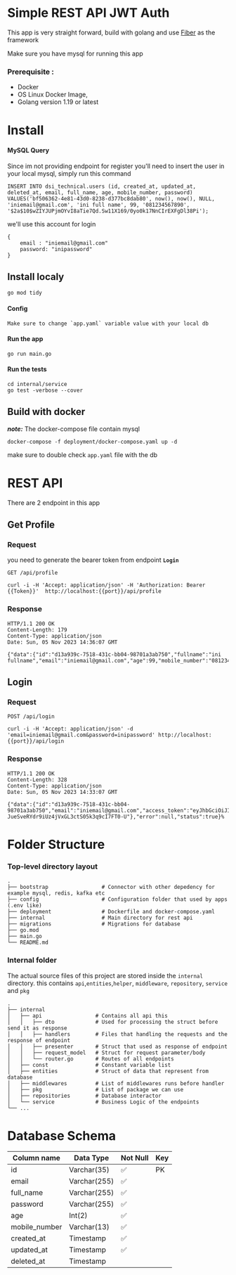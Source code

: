 Simple REST API JWT Auth
============================

This app is very straight forward, build with golang and use  [Fiber](https://gofiber.io/) as the framework

Make sure you have mysql for running this app

### Prerequisite :

- Docker
- OS Linux Docker Image,
- Golang version 1.19 or latest

# Install
#### MySQL Query


Since im not providing endpoint for register you'll need to insert the user 
in your local mysql, simply run this command

    INSERT INTO dsi_technical.users (id, created_at, updated_at, deleted_at, email, full_name, age, mobile_number, password) VALUES('bf506362-4e81-43d0-8238-d377bc8dab80', now(), now(), NULL, 'iniemail@gmail.com', 'ini full name', 99, '081234567890', '$2a$10$wZIYJUPjmOYvI8aTie7Qd.Sw11X169/0yo0k17NnCIrEXFgDl38Pi');

we'll use this account for login

    {
        email : "iniemail@gmail.com"
        password: "inipassword"
    }

## Install localy
    go mod tidy

#### Config

    Make sure to change `app.yaml` variable value with your local db

#### Run the app

    go run main.go

#### Run the tests

    cd internal/service
    go test -verbose --cover

## Build with docker

_**note:**_ The docker-compose file contain mysql

    docker-compose -f deployment/docker-compose.yaml up -d

make sure to double check `app.yaml` file with the db


# REST API

There are 2 endpoint in this app

## Get Profile

### Request

you need to generate the bearer token from endpoint **`Login`**

`GET /api/profile`

    curl -i -H 'Accept: application/json' -H 'Authorization: Bearer {{Token}}'  http://localhost:{{port}}/api/profile

### Response

    HTTP/1.1 200 OK
    Content-Length: 179
    Content-Type: application/json
    Date: Sun, 05 Nov 2023 14:36:07 GMT

    {"data":{"id":"d13a939c-7518-431c-bb04-98701a3ab750","fullname":"ini fullname","email":"iniemail@gmail.com","age":99,"mobile_number":"081234567890"},"error":null,"status":true}%

## Login

### Request

`POST /api/login`

    curl -i -H 'Accept: application/json' -d 'email=iniemail@gmail.com&password=inipassword' http://localhost:{{port}}/api/login

### Response

    HTTP/1.1 200 OK
    Content-Length: 328
    Content-Type: application/json
    Date: Sun, 05 Nov 2023 14:33:07 GMT

    {"data":{"id":"d13a939c-7518-431c-bb04-98701a3ab750","email":"iniemail@gmail.com","access_token":"eyJhbGciOiJIUzI1NiIsInR5cCI6IkpXVCJ9.eyJpZCI6ImQxM2E5MzljLTc1MTgtNDMxYy1iYjA0LTk4NzAxYTNhYjc1MCIsImVtYWlsIjoiYXNlbG9sZUBnbWFpbC5jb20iLCJleHAiOjE2OTkxOTY1ODd9.0oGK-JueSveRYdr9iUz4jVxGL3ctS05k3q9cI7FT0-U"},"error":null,"status":true}%

Folder Structure
============================

### Top-level directory layout

    .
    ├── bootstrap                 # Connector with other depedency for example mysql, redis, kafka etc
    ├── config                    # Configuration folder that used by apps (.env like)
    ├── deployment                # Dockerfile and docker-compose.yaml
    ├── internal                  # Main directory for rest api
    ├── migrations                # Migrations for database
    ├── go.mod                  
    ├── main.go
    └── README.md

### Internal folder

The actual source files of this project are stored inside the
`internal` directory. this contains `api`,`entities`,`helper`, `middleware`, `repository`, `service` and `pkg`

    .
    ├── internal
    │   ├── api                 # Contains all api this
    │   │   ├── dto             # Used for processing the struct before send it as response
    │   │   ├── handlers        # Files that handling the requests and the response of endpoint
    │   │   ├── presenter       # Struct that used as response of endpoint
    │   │   ├── request_model   # Struct for request parameter/body
    │   │   └── router.go       # Routes of all endpoints
    │   ├── const               # Constant variable list
    │   ├── entities            # Struct of data that represent from database
    │   ├── middlewares         # List of middlewares runs before handler
    │   ├── pkg                 # List of package we can use  
    │   ├── repositories        # Database interactor
    │   └── service             # Business Logic of the endpoints
    └── ...

# Database Schema

| Column name   | Data Type    | Not Null | Key |
|---------------|--------------|----------|-----|
| id            | Varchar(35)  | ✅        | PK  |
| email         | Varchar(255) | ✅        |     |
| full_name     | Varchar(255) | ✅        |     |
| password      | Varchar(255) | ✅        |     |
| age           | Int(2)       | ✅        |     |
| mobile_number | Varchar(13)  | ✅        |     |
| created_at    | Timestamp    | ✅        |     |
| updated_at    | Timestamp    | ✅        |     |
| deleted_at    | Timestamp    |          |     |